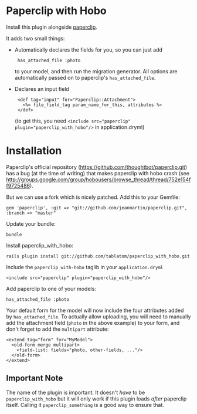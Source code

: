 # Paperclip with Hobo

Install this plugin alongside [paperclip](http://jimneath.org/2008/04/17/paperclip-attaching-files-in-rails/).

It adds two small things:

 - Automatically declares the fields for you, so you can just add
 
        has_attached_file :photo

   to your model, and then run the migration generator.   All options
   are automatically passed on to paperclip's `has_attached_file`.
   
 - Declares an input field
 
        <def tag="input" for="Paperclip::Attachment">
          <%= file_field_tag param_name_for_this, attributes %>
        </def>
        
   (to get this, you need `<include src="paperclip" plugin="paperclip_with_hobo"/>` in application.dryml)


# Installation

Paperclip's official repository (https://github.com/thoughtbot/paperclip.git) has a bug (at the time of writing) that makes paperclip with hobo crash (see http://groups.google.com/group/hobousers/browse_thread/thread/752e154ff9725486). 

But we can use a fork which is nicely patched. Add this to your Gemfile:

    gem 'paperclip', :git => "git://github.com/jeanmartin/paperclip.git", :branch => "master"
    
Update your bundle:

    bundle
    
Install paperclip_with_hobo:

    rails plugin install git://github.com/tablatom/paperclip_with_hobo.git

Include the `paperclip_with-hobo` taglib in your `application.dryml`

    <include src="paperclip" plugin="paperclip_with_hobo"/>

Add paperclip to one of your models:

    has_attached_file :photo

Your default form for the model will now include the four attributes
added by `has_attached_file`.  To actually allow uploading, you will
need to manually add the attachment field (`photo` in the above example)
to your form, and don't forget to add the `multipart` attribute:

    <extend tag="form" for="MyModel">
      <old-form merge multipart>
        <field-list: fields="photo, other-fields, ..."/>
      </old-form>
    </extend>

## Important Note

The name of the plugin is important. It doesn't *have* to be `paperclip_with_hobo` but it will only work if this plugin loads *after* paperclip itself. Calling it `paperclip_something` is a good way to ensure that.
